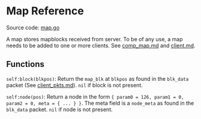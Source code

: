 # Map Reference
Source code: [map.go](../map.go)

A map stores mapblocks received from server. To be of any use, a map needs to be added to one or more clients. See [comp_map.md](comp_map.md) and [client.md](client.md).

## Functions

`self:block(blkpos)`: Return the `map_blk` at `blkpos` as found in the `blk_data` packet (See [client_pkts.md](client_pkts.md)). `nil` if block is not present.

`self:node(pos)`: Return a node in the form `{ param0 = 126, param1 = 0, param2 = 0, meta = { ... } }`. The meta field is a `node_meta` as found in the `blk_data` packet. `nil` if node is not present.
